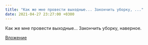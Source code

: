 ```yaml
---
title: "Как же мне провести выходные... Закончить уборку, ..."
date: 2021-04-27 23:27:00 +0300
---
```


Как же мне провести выходные... Закончить уборку, наверное.

[Вложение](https://vk.com/photo41076938_457247314)
